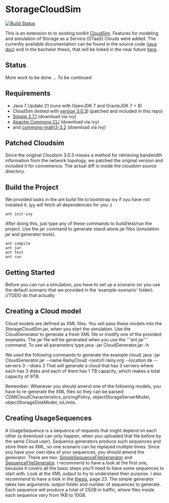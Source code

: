 StorageCloudSim
===============

[![Build Status](https://travis-ci.org/toebbel/StorageCloudSim.svg?branch=master)](https://travis-ci.org/toebbel/StorageCloudSim)

This is an extension to to existing toolkit [CloudSim](http://code.google.com/p/cloudsim/). Features for modeling and simulation of Storage as a Service (STaaS) Clouds were added. The currently available documentation can be found in the source code ([java doc](http://downloads.tobiassturm.de/projects/storagecloudsim/doc/index.html)) and in the bachelor thesis, that will be linked in the near future [here](http://tobiassturm.de/projects/StorageCloudSim.html).

Status
------
More work to be done ... To be continued

Requirements
------------
* Java 7 Update 21 (runs with OpenJDK 7 and OracleJDK 7 + 8)
* CloudSim (tested with [version 3.0.3](http://code.google.com/p/cloudsim/downloads/list)) (patched and included in this repo)
* [Simple 2.7.1](http://simple.sourceforge.net/download.php) (download via ivy)
* [Apache Commons CLI](http://commons.apache.org/proper/commons-cli/index.html) (download via ivy)
* and [commons-math3-3.2](http://commons.apache.org/proper/commons-math/download_math.cgi) (download via ivy)

Patched Cloudsim
----------------
Since the original Cloudsim 3.0.3 misses a method for retrieving bandwidth information from the network topology, we patched the original version and included it for convenience. The actual diff is inside the cloudsim source directory.

Build the Project
-----------------
We provided tasks in the ant build file to bootstrap ivy if oyu have not installed it. [Ivy](https://ant.apache.org/ivy/) will fetch all dependencies for you :)
```
ant init-ivy
```
After doing this, just type any of these commands to build/test/run the project. Use the jar command to generate stand-alone jar files (simulation jar and generator tools).
```
ant compile
ant jar
ant test
ant run
```


Getting Started
---------------
Before you can run a simulation, you have to set up a scenario (or you use the default scenario that we provided in the 'example-scenario' folder). //TODO do that actually

## Creating a Cloud model
Cloud models are defined as XML files. You will pass these models into the StorageCloudSim.jar, when you start the simulation.
Use the CloudGenerator to generate a fresh XML file or modify one of the provided examples. The jar file will be generated when you use the '''ant jar''' command.
To see all parameters type
   java -jar CloudGenerator.jar -h

We used the following commands to generate the example cloud:
   java -jar CloudGenerator.jar --name RainyCloud -rootUrl rainy.org --location de --servers 3 --disks 3
That will generate a cloud that has 3 servers where each has 3 disks and each of them  has 1 TB capacity, which makes a total capacity of 9TB.

Remember: Whenever you should amend one of the following models, you have to re-generate the XML files so they can be parsed: CDMICloudCharacteristics, pricingPolicy, objectStorageServerModel, objectStorageDiskModel, ioLimits.

## Creating UsageSequences
A UsageSequence is a sequence of requests that might depend on each other (a download can only happen, when you uploaded that file before by the same Cloud user). Sequence generators produce such sequences and store them as XML, so one scenario can be replayed multiple times. Since you have your own idea of your sequences, you should amend the generator. There are two:
[SimpleSequenceFileGenerator](https://github.com/toebbel/StorageCloudSim/blob/master/src/edu/kit/cloudSimStorage/tools/SimpleFileSequenceGenerator.java) and [SequenceFileGenerator](https://github.com/toebbel/StorageCloudSim/blob/master/src/edu/kit/cloudSimStorage/tools/SequenceFileGenerator.java). I recommend to have a look at the first one, because it covers all the basic steps you'll need to have some sequences to start with. Look at the XML output to try to understand their purpose. I
also recommend to have a look in the [thesis](http://downloads.tobiassturm.de/projects/storagecloudsim/thesis.pdf), page 23. The simple generator takes two arguments: output folder and number of sequences to generate. Each sequence will produce a total of 25GB in traffic, where files inside each sequence vary from 1KB to 10GB.
